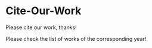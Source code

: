 # Cite-Our-Work

Please cite our work, thanks!

Please check the list of works of the corresponding year!
